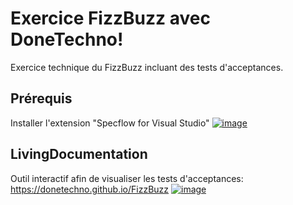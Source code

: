 # Exercice FizzBuzz avec DoneTechno!
Exercice technique du FizzBuzz incluant des tests d'acceptances.

## Prérequis
Installer l'extension "Specflow for Visual Studio"
[![image](https://user-images.githubusercontent.com/112140198/190467341-3fd46ab0-1362-42e8-b09a-2035a3f3418a.png)](https://docs.specflow.org/projects/specflow/en/latest/visualstudio/visual-studio-installation.html)


## LivingDocumentation
Outil interactif afin de visualiser les tests d'acceptances: https://donetechno.github.io/FizzBuzz
[![image](https://user-images.githubusercontent.com/112140198/190463206-39fb9dbc-98f2-4fdc-a998-afbc3430780d.png)](https://donetechno.github.io/FizzBuzz)
